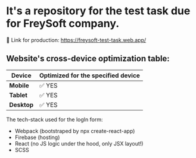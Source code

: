 # It's a repository for the test task due for FreySoft company.
🔗 Link for production: https://freysoft-test-task.web.app/

## Website's cross-device optimization table:

| Device | Optimized for the specified device |
| ------ | ------ |
| **Mobile** | ✅  YES  |
| **Tablet** | ✅  YES  |
| **Desktop** | ✅  YES |

The tech-stack used for the logIn form:
- Webpack (bootstraped by npx create-react-app)
- Firebase (hosting)
- React (no JS logic under the hood, only JSX layout!)
- SCSS
